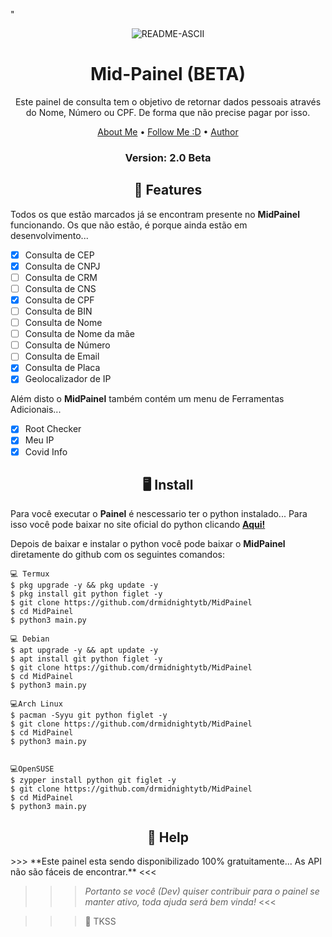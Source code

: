 <p>
"<p align="center" ><img src="https://i.ibb.co/Y73M72Z/README-ASCII.png" alt="README-ASCII" border="0">
</p>

<h1 align="center">Mid-Painel (BETA)</h1>

  <p align="center">
    Este painel de consulta tem o objetivo de retornar dados pessoais através do Nome, Número ou CPF. De forma que não precise pagar por isso.
  </p>
</p> 


<p align="center">
  <a href="https://github.com/drmidnightytb/drmidnightytb">About Me</a> •
  <a href="https://github.com/login?return_to=https%3A%2F%2Fgithub.com%2Fdrmidnightytb">Follow Me :D</a> •
  <a href="https://github.com/drmidnightytb">Author</a>
</p>

<h3><p align="center">Version: 2.0 Beta</p></h3>
 
<h2 align="center">📆  Features</h2>

Todos os que estão marcados já se encontram presente no **MidPainel** funcionando. 
Os que não estão, é porque ainda estão em desenvolvimento...

- [x] Consulta de CEP
- [x] Consulta de CNPJ
- [ ] Consulta de CRM
- [ ] Consulta de CNS
- [x] Consulta de CPF
- [ ] Consulta de BIN
- [ ] Consulta de Nome
- [ ] Consulta de Nome da mãe
- [ ] Consulta de Número
- [ ] Consulta de Email
- [x] Consulta de Placa
- [x] Geolocalizador de IP

Além disto o **MidPainel** também contém um menu de Ferramentas Adicionais...

- [x] Root Checker
- [x] Meu IP
- [x] Covid Info

<h2 align="center">🖥 Install</h2>

Para você executar o **Painel** é nescessario ter o python instalado... Para isso você pode baixar no site oficial do python clicando [**Aqui!**](https://www.python.org/downloads/)

Depois de baixar e instalar o python você pode baixar o **MidPainel** diretamente do github com os seguintes comandos:

```
💻 Termux
$ pkg upgrade -y && pkg update -y
$ pkg install git python figlet -y
$ git clone https://github.com/drmidnightytb/MidPainel
$ cd MidPainel
$ python3 main.py

💻 Debian
$ apt upgrade -y && apt update -y
$ apt install git python figlet -y
$ git clone https://github.com/drmidnightytb/MidPainel
$ cd MidPainel
$ python3 main.py

💻Arch Linux
$ pacman -Syyu git python figlet -y
$ git clone https://github.com/drmidnightytb/MidPainel
$ cd MidPainel
$ python3 main.py


💻OpenSUSE
$ zypper install python git figlet -y
$ git clone https://github.com/drmidnightytb/MidPainel
$ cd MidPainel
$ python3 main.py
```

 <h2 align="center">📢 Help</h2>
 >>> **Este painel esta sendo disponibilizado 100% gratuitamente... As API não são fáceis de encontrar.** <<<
 
 >>> *Portanto se você (Dev) quiser contribuir para o painel se manter ativo, toda ajuda será bem vinda!* <<<

 >>> 👾 TKSS 
